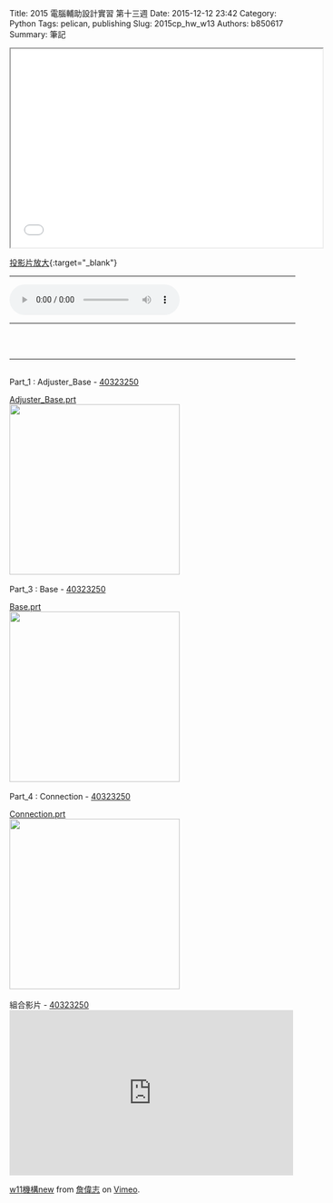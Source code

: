 Title: 2015 電腦輔助設計實習 第十三週
Date: 2015-12-12 23:42
Category: Python
Tags: pelican, publishing
Slug: 2015cp_hw_w13
Authors: b850617
Summary: 筆記
<br>
<iframe src="40323250_cp_w13.html" width="550" height="350"></iframe>

[投影片放大](40323250_cp_w13.html){:target="_blank"}
<br>
<hr>
<html>
<head>
<title>Just Give Me a Reason  - Sam Tsui Kylee & Kurt Schneider</title>
</head>
<body>
    <audio controls pause loop>
        <source src="https://copy.com/jkeEEijrSHs1OrZ6">
    </audio>
</body>
</html>
<hr>
<br>
<br>
<hr>
<br>
Part_1 : Adjuster_Base - <a href='user/40323250/'>40323250</a>
<br>
<p align="left"><a href="https://copy.com/M6sctQJCiyi1U2vM">Adjuster_Base.prt</a>
<br>
<img
src="https://copy.com/1fCnqiMn97iR1e7H"width="300"height="300">
<script src="https://embed.github.com/view/3d/2015fallhw/2015fallcadpb/gh-pages/user/40323250/part/adjuster_base.stl"width="300"height="300"></script>
<br>
<br>
Part_3 : Base - <a href='user/40323250/'>40323250</a>
<br>
<p align="left"><a href="https://copy.com/7iGTmhww6bAaIxMn">Base.prt</a>
<br>
<img
src="https://copy.com/xKH8RqINQXPOvzM8"width="300"height="300">
<script src="https://embed.github.com/view/3d/2015fallhw/2015fallcadpb/gh-pages/user/40323250/part/base.stl"width="300"height="300"></script>
<br>
<br>
Part_4 : Connection - <a href='user/40323250/'>40323250</a>
<br>
<p align="left"><a href="https://copy.com/RZ6LPZoZ3Ho3NkrW">Connection.prt</a>
<br>
<img
src="https://copy.com/gncttvEdRpVyJWUT"width="300"height="300">
<script src="https://embed.github.com/view/3d/2015fallhw/2015fallcadpb/gh-pages/user/40323250/part/connection.stl"width="300"height="300"></script>
<br>
<br>
組合影片 - <a href='user/40323250/'>40323250</a>
<br>
<iframe src="https://player.vimeo.com/video/148074979" width="500" height="291" frameborder="0" webkitallowfullscreen mozallowfullscreen allowfullscreen></iframe>
<p><a href="https://vimeo.com/148074979">w11機構new</a> from <a href="http://2015fallhw.github.io/2015fallcadpb/user/40323250/2015cp_hw_w11.html">詹偉志</a> on <a href="https://vimeo.com">Vimeo</a>.</p>




